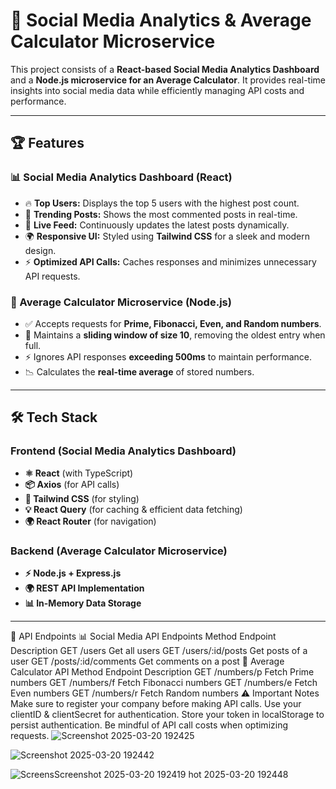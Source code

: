 # 🚀 Social Media Analytics & Average Calculator Microservice  

This project consists of a **React-based Social Media Analytics Dashboard** and a **Node.js microservice for an Average Calculator**. It provides real-time insights into social media data while efficiently managing API costs and performance.  

---

## 🏆 **Features**  

### 📊 Social Media Analytics Dashboard (React)  
- 🔥 **Top Users:** Displays the top 5 users with the highest post count.  
- 🚀 **Trending Posts:** Shows the most commented posts in real-time.  
- 📡 **Live Feed:** Continuously updates the latest posts dynamically.  
- 🌍 **Responsive UI:** Styled using **Tailwind CSS** for a sleek and modern design.  
- ⚡ **Optimized API Calls:** Caches responses and minimizes unnecessary API requests.  

### 🧮 Average Calculator Microservice (Node.js)  
- ✅ Accepts requests for **Prime, Fibonacci, Even, and Random numbers**.  
- 📏 Maintains a **sliding window of size 10**, removing the oldest entry when full.  
- ⚡ Ignores API responses **exceeding 500ms** to maintain performance.  
- 📉 Calculates the **real-time average** of stored numbers.  

---

## 🛠️ **Tech Stack**  

### **Frontend (Social Media Analytics Dashboard)**  
- **⚛️ React** (with TypeScript)  
- **📦 Axios** (for API calls)  
- **🎨 Tailwind CSS** (for styling)  
- **💡 React Query** (for caching & efficient data fetching)  
- **🌍 React Router** (for navigation)  

### **Backend (Average Calculator Microservice)**  
- **⚡ Node.js + Express.js**  
- **🌍 REST API Implementation**  
- **📊 In-Memory Data Storage**  

---


🔗 API Endpoints
📊 Social Media API Endpoints
Method	Endpoint	Description
GET	/users	Get all users
GET	/users/:id/posts	Get posts of a user
GET	/posts/:id/comments	Get comments on a post
🧮 Average Calculator API
Method	Endpoint	Description
GET	/numbers/p	Fetch Prime numbers
GET	/numbers/f	Fetch Fibonacci numbers
GET	/numbers/e	Fetch Even numbers
GET	/numbers/r	Fetch Random numbers
⚠️ Important Notes
Make sure to register your company before making API calls.
Use your clientID & clientSecret for authentication.
Store your token in localStorage to persist authentication.
Be mindful of API call costs when optimizing requests.
![Screenshot 2025-03-20 192425](https://github.com/user-attachments/assets/13d91c7b-2401-44a4-bfee-9bd471b7810f)

![Screenshot 2025-03-20 192442](https://github.com/user-attachments/assets/404b2200-c1a5-4975-80e2-005ddae29fa3)

![Screens![Screenshot 2025-03-20 192419](https://github.com/user-attachments/assets/30e0f3af-1b27-4501-b6e3-f2b9933e9951)
hot 2025-03-20 192448](https://github.com/user-attachments/assets/7d32edb7-e087-425a-805e-592d99d1909a)

